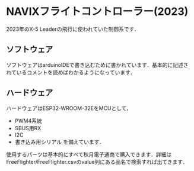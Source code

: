 # NAVIXフライトコントローラー(2023)

2023年のX-5 Leaderの飛行に使われていた制御系です．


## ソフトウェア
ソフトウェアはarduinoIDEで書き込むために書かれています．基本的に記述されているコメントを読めばわかるようになっています．

## ハードウェア
ハードウェアはESP32-WROOM-32EをMCUとして，
- PWM4系統
- SBUS用RX
- I2C
- 書き込み用シリアル
を備えています．

使用するパーツは基本的にすべて秋月電子通商で購入できます．詳細はFreeFlighter/FreeFlighter.csvのvalue列にある品名で検索すれば出てきます．